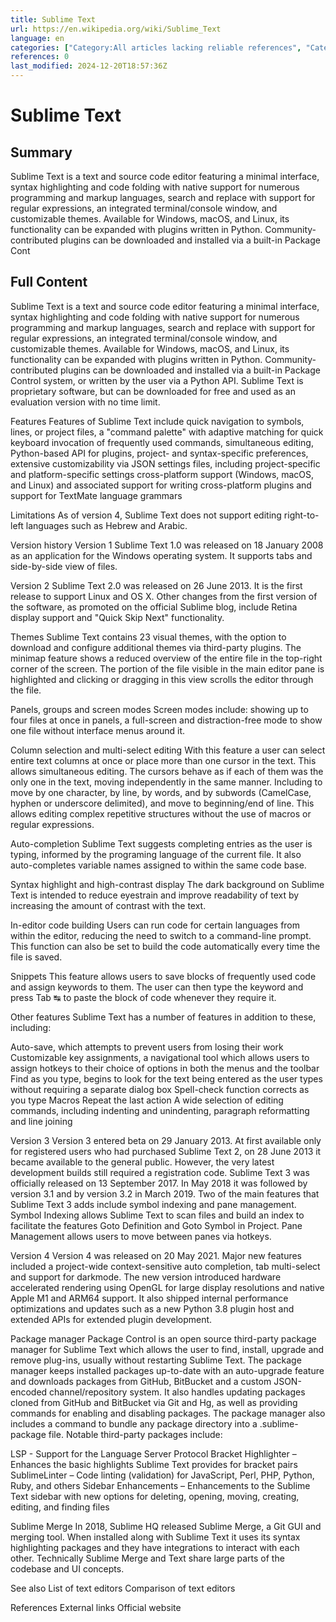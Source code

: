 ```yaml
---
title: Sublime Text
url: https://en.wikipedia.org/wiki/Sublime_Text
language: en
categories: ["Category:All articles lacking reliable references", "Category:All articles with unsourced statements", "Category:Articles lacking reliable references from February 2012", "Category:Articles with short description", "Category:Articles with unsourced statements from April 2015", "Category:C++ software", "Category:CS1 errors: bare URL", "Category:CS1 errors: missing title", "Category:Cross-platform software", "Category:HTML editors", "Category:Linux text editors", "Category:MacOS text editors", "Category:Python (programming language) software", "Category:Short description matches Wikidata", "Category:Text editors", "Category:Unix text editors", "Category:Use dmy dates from June 2021", "Category:Wikipedia articles needing clarification from January 2015", "Category:Windows text editors", "Category:XML editors"]
references: 0
last_modified: 2024-12-20T18:57:36Z
---
```


# Sublime Text

## Summary

Sublime Text is a text and source code editor featuring a minimal interface, syntax highlighting and code folding with native support for numerous programming and markup languages, search and replace with support for regular expressions, an integrated terminal/console window, and customizable themes.  Available for Windows, macOS, and Linux, its functionality can be expanded with plugins written in Python.  Community-contributed plugins can be downloaded and installed via a built-in Package Cont

## Full Content

Sublime Text is a text and source code editor featuring a minimal interface, syntax highlighting and code folding with native support for numerous programming and markup languages, search and replace with support for regular expressions, an integrated terminal/console window, and customizable themes.  Available for Windows, macOS, and Linux, its functionality can be expanded with plugins written in Python.  Community-contributed plugins can be downloaded and installed via a built-in Package Control system, or written by the user via a Python API.  Sublime Text is proprietary software, but can be downloaded for free and used as an evaluation version with no time limit.

Features
Features of Sublime Text include quick navigation to symbols, lines, or project files, a "command palette" with adaptive matching for quick keyboard invocation of frequently used commands, simultaneous editing, Python-based API for plugins, project- and syntax-specific preferences, extensive customizability via JSON settings files, including project-specific and platform-specific settings cross-platform support (Windows, macOS, and Linux) and associated support for writing cross-platform plugins and support for TextMate language grammars

Limitations
As of version 4, Sublime Text does not support editing right-to-left languages such as Hebrew and Arabic.

Version history
Version 1
Sublime Text 1.0 was released on 18 January 2008 as an application for the Windows operating system. It supports tabs and side-by-side view of files.

Version 2
Sublime Text 2.0 was released on 26 June 2013. It is the first release to support Linux and OS X. Other changes from the first version of the software, as promoted on the official Sublime blog, include Retina display support and "Quick Skip Next" functionality.

Themes
Sublime Text contains 23 visual themes, with the option to download and configure additional themes via third-party plugins.
The minimap feature shows a reduced overview of the entire file in the top-right corner of the screen. The portion of the file visible in the main editor pane is highlighted and clicking or dragging in this view scrolls the editor through the file.

Panels, groups and screen modes
Screen modes include: showing up to four files at once in panels, a full-screen and distraction-free mode to show one file without interface menus around it.

Column selection and multi-select editing
With this feature a user can select entire text columns at once or place more than one cursor in the text. This allows simultaneous editing. The cursors behave as if each of them was the only one in the text, moving independently in the same manner. Including to move by one character, by line, by words, and by subwords (CamelCase, hyphen or underscore delimited), and move to beginning/end of line. This allows editing complex repetitive structures without the use of macros or regular expressions.

Auto-completion
Sublime Text suggests completing entries as the user is typing, informed by the programing language of the current file. It also auto-completes variable names assigned to within the same code base.

Syntax highlight and high-contrast display
The dark background on Sublime Text is intended to reduce eyestrain and improve readability of text by increasing the amount of contrast with the text.

In-editor code building
Users can run code for certain languages from within the editor, reducing the need to switch to a command-line prompt. This function can also be set to build the code automatically every time the file is saved.

Snippets
This feature allows users to save blocks of frequently used code and assign keywords to them. The user can then type the keyword and press Tab ↹ to paste the block of code whenever they require it.

Other features
Sublime Text has a number of features in addition to these, including:

Auto-save, which attempts to prevent users from losing their work
Customizable key assignments, a navigational tool which allows users to assign hotkeys to their choice of options in both the menus and the toolbar
Find as you type, begins to look for the text being entered as the user types without requiring a separate dialog box
Spell-check function corrects as you type
Macros
Repeat the last action
A wide selection of editing commands, including indenting and unindenting, paragraph reformatting and line joining

Version 3
Version 3 entered beta on 29 January 2013. At first available only for registered users who had purchased Sublime Text 2, on 28 June 2013 it became available to the general public. However, the very latest development builds still required a registration code. Sublime Text 3 was officially released on 13 September 2017. In May 2018 it was followed by version 3.1 and by version 3.2 in March 2019.
Two of the main features that Sublime Text 3 adds include symbol indexing and pane management. Symbol Indexing allows Sublime Text to scan files and build an index to facilitate the features Goto Definition and Goto Symbol in Project. Pane Management allows users to move between panes via hotkeys.

Version 4
Version 4 was released on 20 May 2021.
Major new features included a project-wide context-sensitive auto completion, tab multi-select and support for darkmode. The new version introduced hardware accelerated rendering using OpenGL for large display resolutions and native Apple M1 and ARM64 support. It also shipped internal performance optimizations and updates such as a new Python 3.8 plugin host and extended APIs for extended plugin development.

Package manager
Package Control is an open source third-party package manager for Sublime Text which allows the user to find, install, upgrade and remove plug-ins, usually without restarting Sublime Text. The package manager keeps installed packages up-to-date with an auto-upgrade feature and downloads packages from GitHub, BitBucket and a custom JSON-encoded channel/repository system. It also handles updating packages cloned from GitHub and BitBucket via Git and Hg, as well as providing commands for enabling and disabling packages. The package manager also includes a command to bundle any package directory into a .sublime-package file.
Notable third-party packages include:

LSP - Support for the Language Server Protocol
Bracket Highlighter – Enhances the basic highlights Sublime Text provides for bracket pairs
SublimeLinter – Code linting (validation) for JavaScript, Perl, PHP, Python, Ruby, and others
Sidebar Enhancements – Enhancements to the Sublime Text sidebar with new options for deleting, opening, moving, creating, editing, and finding files

Sublime Merge
In 2018, Sublime HQ released Sublime Merge, a Git GUI and merging tool. When installed along with Sublime Text it uses its syntax highlighting packages and they have integrations to interact with each other. Technically Sublime Merge and Text share large parts of the codebase and UI concepts.

See also
List of text editors
Comparison of text editors

References
External links
Official website
